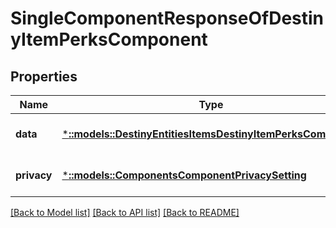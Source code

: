 # SingleComponentResponseOfDestinyItemPerksComponent

## Properties
Name | Type | Description | Notes
------------ | ------------- | ------------- | -------------
**data** | [***::models::DestinyEntitiesItemsDestinyItemPerksComponent**](Destiny.Entities.Items.DestinyItemPerksComponent.md) |  | [optional] [default to null]
**privacy** | [***::models::ComponentsComponentPrivacySetting**](Components.ComponentPrivacySetting.md) |  | [optional] [default to null]

[[Back to Model list]](../README.md#documentation-for-models) [[Back to API list]](../README.md#documentation-for-api-endpoints) [[Back to README]](../README.md)


